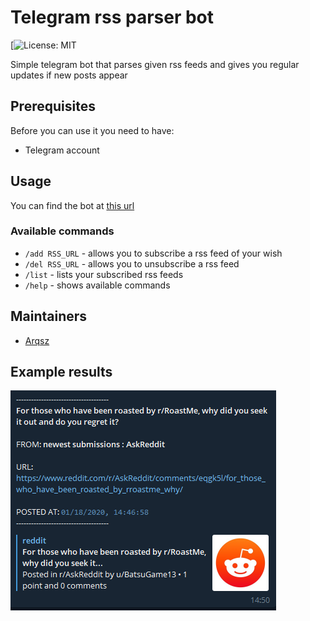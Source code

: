 # Telegram rss parser bot

[![License: MIT](https://choosealicense.com/licenses/mit/)
<br>

Simple telegram bot that parses given rss feeds and gives you regular updates if new posts appear

## Prerequisites

Before you can use it you need to have:
* Telegram account

## Usage 

You can find the bot at [this url](https://t.me/rssparser_bot)

### Available commands

* `/add RSS_URL` - allows you to subscribe a rss feed of your wish
* `/del RSS_URL` - allows you to unsubscribe a rss feed
* `/list` - lists your subscribed rss feeds
* `/help` - shows available commands

## Maintainers

* [Arqsz](https://github.com/TheArqsz)

## Example results
![Telegram view](telegram_view.png)
